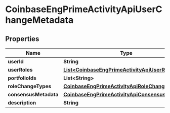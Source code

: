 
# CoinbaseEngPrimeActivityApiUserChangeMetadata

## Properties
Name | Type | Description | Notes
------------ | ------------- | ------------- | -------------
**userId** | **String** |  | 
**userRoles** | [**List&lt;CoinbaseEngPrimeActivityApiUserRoles&gt;**](CoinbaseEngPrimeActivityApiUserRoles.md) |  | 
**portfolioIds** | **List&lt;String&gt;** |  |  [optional]
**roleChangeTypes** | [**CoinbaseEngPrimeActivityApiRoleChangeTypes**](CoinbaseEngPrimeActivityApiRoleChangeTypes.md) |  |  [optional]
**consensusMetadata** | [**CoinbaseEngPrimeActivityApiConsensusMetadata**](CoinbaseEngPrimeActivityApiConsensusMetadata.md) |  |  [optional]
**description** | **String** |  |  [optional]



